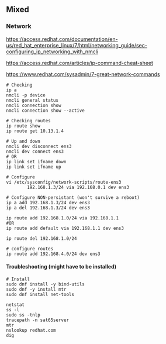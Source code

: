 ## Mixed

### Network
https://access.redhat.com/documentation/en-us/red_hat_enterprise_linux/7/html/networking_guide/sec-configuring_ip_networking_with_nmcli

https://access.redhat.com/articles/ip-command-cheat-sheet

https://www.redhat.com/sysadmin/7-great-network-commands

```
# Checking
ip a
nmcli -p device
nmcli general status
nmcli connection show
nmcli connection show --active

# Checking routes
ip route show
ip route get 10.13.1.4

# Up and down
nmcli dev disconnect ens3
nmcli dev connect ens3
# OR
ip link set ifname down
ip link set ifname up

# Configure 
vi /etc/sysconfig/network-scripts/route-ens3
        192.168.1.3/24 via 192.168.0.1 dev ens3
        
# Configure NON-persistant (won't survive a reboot)
ip a add 192.168.1.3/24 dev ens3
ip a del 192.168.1.3/24 dev ens3

ip route add 192.168.1.0/24 via 192.168.1.1
#OR
ip route add default via 192.168.1.1 dev ens3

ip route del 192.168.1.0/24

# configure routes
ip route add 192.168.4.0/24 dev ens3
```

#### Troubleshooting (might have to be installed)
```
# Install
sudo dnf install -y bind-utils
sudo dnf -y install mtr
sudo dnf install net-tools 

netstat
ss -l
sudo ss -tnlp
tracepath -n sat65server
mtr
nslookup redhat.com
dig

```



